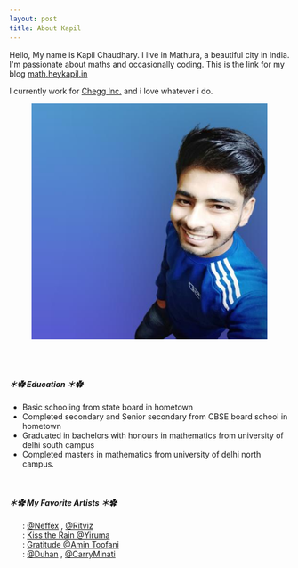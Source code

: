 ```yaml
---
layout: post
title: About Kapil
---
```



Hello, My name is Kapil Chaudhary. I live in Mathura, a beautiful city in India. I'm passionate about maths and occasionally coding. This is the link for my blog <a href="//math.heykapil.in" target="_blank">math.heykapil.in</a>

I currently work for <a href="https://en.m.wikipedia.org/wiki/Chegg" target="_blank">Chegg Inc.</a> and i love whatever i do. 

<figure>
  <img alt="Kapil Chaudhary" src="/me.png" />
</figure>






<br><br>


##### ＊✿ **Education** ＊✿ 

 <ul> <li> Basic schooling from state board in hometown</li>
  <li>Completed secondary and Senior secondary from CBSE board school in hometown</li>
  <li> Graduated in bachelors with honours in mathematics from university of delhi south campus</li>
  <li> Completed masters in mathematics from university of delhi north campus.
</li>

</ul>

<br>

##### ＊✿ **My Favorite Artists** ＊✿

          
<ul style="list-style: none;">
<li><i class="fab fa-spotify"></i> :   <a href="https://open.spotify.com/artist/3z97WMRi731dCvKklIf2X6?si=PdMImgOPQxaMKfMnqt_jvA" target="_blank">  @Neffex</a> ,  <a href="https://open.spotify.com/artist/72beYOeW2sb2yfcS4JsRvb?si=b__t86NvQIKs1lH1Zq1taQ" target="_blank"> @Ritviz</a></li>
<li> <i class="far fa-play-circle"></i> :    <a href="https://g.co/kgs/BsnZ8Y" target="_blank">  Kiss the Rain @Yiruma </a></li>
<li><i class="fas fa-guitar"></i> : <a href="https://youtu.be/c9Hb90RSmrc" target="_blank">  Gratitude @Amin Toofani</a> </li>

<li> <i class="fab fa-youtube"></i> :    <a href="https://m.youtube.com/channel/UCheaweRtxybz4jrCLXw-n7Q" target="_blank">  @Duhan</a> , <a href="https://m.youtube.com/user/AddictedA1" target="_blank"> @CarryMinati</a> </li>
</ul>
